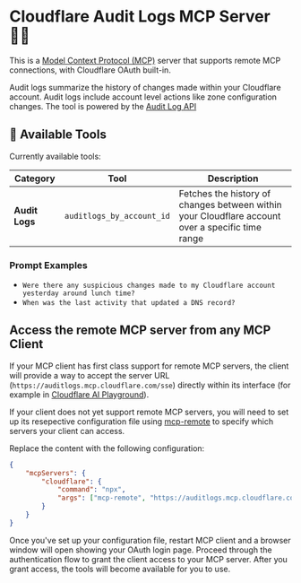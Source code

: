 # Cloudflare Audit Logs MCP Server 🕵🏻

This is a [Model Context Protocol (MCP)](https://modelcontextprotocol.io/introduction) server that supports remote MCP
connections, with Cloudflare OAuth built-in.

Audit logs summarize the history of changes made within your Cloudflare account. Audit logs include account level actions like zone configuration changes. The tool is powered by the [Audit Log API](https://developers.cloudflare.com/api/resources/accounts/subresources/logs/subresources/audit/methods/list/)

## 🔨 Available Tools

Currently available tools:

| **Category**   | **Tool**                  | **Description**                                                                                  |
| -------------- | ------------------------- | ------------------------------------------------------------------------------------------------ |
| **Audit Logs** | `auditlogs_by_account_id` | Fetches the history of changes between within your Cloudflare account over a specific time range |

### Prompt Examples

- `Were there any suspicious changes made to my Cloudflare account yesterday around lunch time?`
- `When was the last activity that updated a DNS record?`

## Access the remote MCP server from any MCP Client

If your MCP client has first class support for remote MCP servers, the client will provide a way to accept the server URL (`https://auditlogs.mcp.cloudflare.com/sse`) directly within its interface (for example in [Cloudflare AI Playground](https://playground.ai.cloudflare.com/)).

If your client does not yet support remote MCP servers, you will need to set up its resepective configuration file using [mcp-remote](https://www.npmjs.com/package/mcp-remote) to specify which servers your client can access.

Replace the content with the following configuration:

```json
{
	"mcpServers": {
		"cloudflare": {
			"command": "npx",
			"args": ["mcp-remote", "https://auditlogs.mcp.cloudflare.com/sse"]
		}
	}
}
```

Once you've set up your configuration file, restart MCP client and a browser window will open showing your OAuth login page. Proceed through the authentication flow to grant the client access to your MCP server. After you grant access, the tools will become available for you to use.
